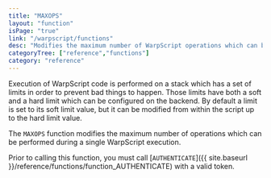 ```yaml
---
title: "MAXOPS"
layout: "function"
isPage: "true"
link: "/warpscript/functions"
desc: "Modifies the maximum number of WarpScript operations which can be performed during a single execution."
categoryTree: ["reference","functions"]
category: "reference"
---
```

 
Execution of WarpScript code is performed on a stack which has a set of limits in order to prevent bad things to happen. Those limits have both a soft and a hard limit which can be configured on the backend. By default a limit is set to its soft limit value, but it can be modified from within the script up to the hard limit value.

The `MAXOPS` function modifies the maximum number of operations which can be performed during a single WarpScript execution.

Prior to calling this function, you must call [`AUTHENTICATE`]({{ site.baseurl }}/reference/functions/function_AUTHENTICATE) with a valid token. 
